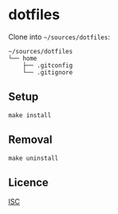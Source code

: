 # dotfiles

Clone into `~/sources/dotfiles`:

```
~/sources/dotfiles
└── home
    ├── .gitconfig
    └── .gitignore
```

## Setup

```shell
make install
```

## Removal

```shell
make uninstall
```

## Licence
[ISC](https://opensource.org/licenses/ISC)
